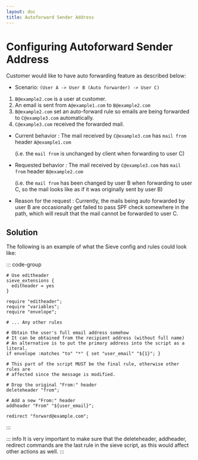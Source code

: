 ```yaml
---
layout: doc
title: Autoforward Sender Address
---
```


# Configuring Autoforward Sender Address

Customer would like to have auto forwarding feature as described below:

* Scenario: `(User A -> User B (Auto forwarder) -> User C)`

1. `B@example2.com` is a user at customer.
2. An email is sent from `A@example1.com` to `B@example2.com`
3. `B@example2.com` set an auto-forward rule so emails are being forwarded to
   `C@example3.com` automatically.
4. `C@example3.com` received the forwarded mail.

* Current behavior
:   The mail received by `C@example3.com` has `mail from` header
    `A@example1.com`

    (i.e. the `mail from` is unchanged by client when forwarding to user C)

* Requested behavior
:   The mail received by `C@example3.com` has `mail from` header
    `B@example2.com`

    (i.e. the `mail from` has been changed by user B when forwarding to
    user C, so the mail looks like as if it was originally sent by user B)

* Reason for the request
:   Currently, the mails being auto forwarded  by user B are occasionally get
    failed to pass SPF check somewhere in the path, which will result that the
    mail cannot be forwarded to user C.

## Solution

The following is an example of what the Sieve config and rules could look
like:

::: code-group
```[dovecot.conf]
# Use editheader
sieve_extensions {
  editheader = yes
}
```

```[Sieve Rule]
require "editheader";
require "variables";
require "envelope";

# ... Any other rules

# Obtain the user's full email address somehow
# It can be obtained from the recipient address (without full name)
# An alternative is to put the primary address into the script as a literal.
if envelope :matches "to" "*" { set "user_email" "${1}"; }

# This part of the script MUST be the final rule, otherwise other rules are
# affected since the message is modified.

# Drop the original "From:" header
deleteheader "from";

# Add a new "From:" header
addheader "From" "${user_email}";

redirect "forward@example.com";
```
:::

::: info
It is very important to make sure that the deleteheader, addheader, redirect
commands are the last rule in the sieve script, as this would affect other
actions as well.
:::
